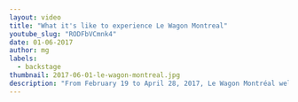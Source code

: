 ```yaml
---
layout: video
title: "What it's like to experience Le Wagon Montreal"
youtube_slug: "RODFbVCmnk4"
date: 01-06-2017
author: mg
labels:
  - backstage
thumbnail: 2017-06-01-le-wagon-montreal.jpg
description: "From February 19 to April 28, 2017, Le Wagon Montréal welcomed its first batch of students : batch #63. 9 amazing humans  from all over the world. Let's have a look on what it is like to experience le Wagon Montréal."
---
```

